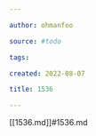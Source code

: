 ```yaml
---

author: ohmanfoo

source: #todo

tags: 

created: 2022-08-07

title: 1536

---
```

[[1536.md]]#1536.md